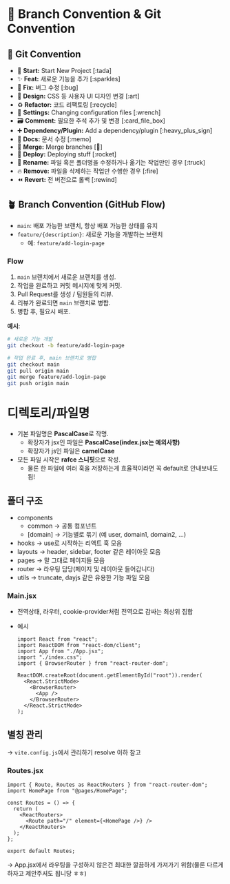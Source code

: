 # 🎯 Branch Convention & Git Convention

## 🎯 Git Convention

- 🎉 **Start:** Start New Project [:tada]
- ✨ **Feat:** 새로운 기능을 추가 [:sparkles]
- 🐛 **Fix:** 버그 수정 [:bug]
- 🎨 **Design:** CSS 등 사용자 UI 디자인 변경 [:art]
- ♻️ **Refactor:** 코드 리팩토링 [:recycle]
- 🔧 **Settings:** Changing configuration files [:wrench]
- 🗃️ **Comment:** 필요한 주석 추가 및 변경 [:card_file_box]
- ➕ **Dependency/Plugin:** Add a dependency/plugin [:heavy_plus_sign]
- 📝 **Docs:** 문서 수정 [:memo]
- 🔀 **Merge:** Merge branches [:twisted_rightwards_arrows:]
- 🚀 **Deploy:** Deploying stuff [:rocket]
- 🚚 **Rename:** 파일 혹은 폴더명을 수정하거나 옮기는 작업만인 경우 [:truck]
- 🔥 **Remove:** 파일을 삭제하는 작업만 수행한 경우 [:fire]
- ⏪️ **Revert:** 전 버전으로 롤백 [:rewind]

## 🪴 Branch Convention (GitHub Flow)

- `main`: 배포 가능한 브랜치, 항상 배포 가능한 상태를 유지
- `feature/{description}`: 새로운 기능을 개발하는 브랜치
  - 예: `feature/add-login-page`

### Flow

1. `main` 브랜치에서 새로운 브랜치를 생성.
2. 작업을 완료하고 커밋 메시지에 맞게 커밋.
3. Pull Request를 생성 / 팀원들의 리뷰.
4. 리뷰가 완료되면 `main` 브랜치로 병합.
5. 병합 후, 필요시 배포.

**예시**:

```bash
# 새로운 기능 개발
git checkout -b feature/add-login-page

# 작업 완료 후, main 브랜치로 병합
git checkout main
git pull origin main
git merge feature/add-login-page
git push origin main
```

# 디렉토리/파일명

- 기본 파일명은 **PascalCase**로 작명.
  - 확장자가 jsx인 파일은 **PascalCase(index.jsx는 예외사항)**
  - 확장자가 js인 파일은 **camelCase**
- 모든 파일 시작은 **rafce 스니핏**으로 작성.
  - 물론 한 파일에 여러 훅을 저장하는게 효율적이라면 꼭 default로 안내보내도 됨!

## 폴더 구조

- components
  - common → 공통 컴포넌트
  - [domain] → 기능별로 묶기 (예 user, domain1, domain2, …)
- hooks → use로 시작하는 리액트 훅 모음
- layouts → header, sidebar, footer 같은 레이아웃 모음
- pages → 말 그대로 페이지들 모음
- router → 라우팅 담당(페이지 및 레이아웃 들어갑니다)
- utils → truncate, dayjs 같은 유용한 기능 파일 모음

### Main.jsx

- 전역상태, 라우터, cookie-provider처럼 전역으로 감싸는 최상위 집합
- 예시

  ```tsx
  import React from "react";
  import ReactDOM from "react-dom/client";
  import App from "./App.jsx";
  import "./index.css";
  import { BrowserRouter } from "react-router-dom";

  ReactDOM.createRoot(document.getElementById("root")).render(
    <React.StrictMode>
      <BrowserRouter>
        <App />
      </BrowserRouter>
    </React.StrictMode>
  );
  ```

## 별칭 관리

→ `vite.config.js`에서 관리하기 resolve 이하 참고

### Routes.jsx

```tsx
import { Route, Routes as ReactRouters } from "react-router-dom";
import HomePage from "@pages/HomePage";

const Routes = () => {
  return (
    <ReactRouters>
      <Route path="/" element={<HomePage />} />
    </ReactRouters>
  );
};

export default Routes;
```

→ App.jsx에서 라우팅을 구성하지 않은건 최대한 깔끔하게 가져가기 위함(물론 다르게 하자고 제안주셔도 됩니당 ㅎㅎ)

